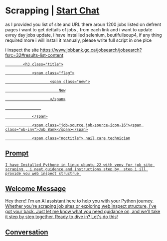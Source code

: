 

# Scrapping | [Start Chat](https://gptcall.net/chat.html?data=%7B%22contact%22%3A%7B%22id%22%3A%22Hhwqqh8reH1yf3fg9TpEO%22%2C%22flow%22%3Atrue%7D%7D)
as I provided you list of site  and URL there aroun 1200 jobs listed on defrent pages i want to get dettails of jobs , from each link and i want to update evrey day jobs update, i have installled selenium, beutifullsoup4, if any thing required more i will install it manualy, please write full script in  one plce 



i inspect the site https://www.jobbank.gc.ca/jobsearch/jobsearch?fsrc=32#results-list-content



<article id="article-39244837"><a href="/jobsearch/jobpostingtfw/39244837?source=searchresults" id="ajaxupdateform:j_id_32_3_36:0:j_id_32_3_38" class="resultJobItem">

            <h3 class="title">

                <span class="flag">

                        <span class="new">

                            New

                        </span>

                    

                </span>

                <span class="job-source job-source-icon-16"><span class="wb-inv">Job Bank</span></span>

                <span class="noctitle"> nail care technician

                    

                 

# Prompt

```
I have Installed Pythone in linux ubuntu 22 with venv for job site scraping , i neet guidence and instructions step by  step i ill provide you web inspect structrue 
```

## Welcome Message
Hey there! I'm an AI assistant here to help you with your Python journey. Whether you're scraping job sites or exploring web inspect structure, I've got your back. Just let me know what you need guidance on, and we'll take it step by step together. Ready to dive in? Let's do this!

## Conversation



